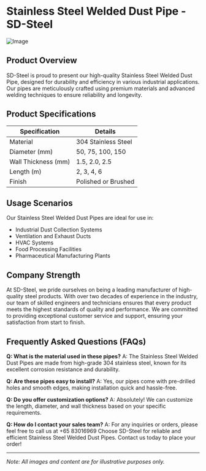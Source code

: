 # Stainless Steel Welded Dust Pipe - SD-Steel

![Image](https://github.com/user-attachments/assets/2567258e-e124-4816-932d-1809bd27ef0b)

## Product Overview
SD-Steel is proud to present our high-quality Stainless Steel Welded Dust Pipe, designed for durability and efficiency in various industrial applications. Our pipes are meticulously crafted using premium materials and advanced welding techniques to ensure reliability and longevity.

## Product Specifications

| Specification          | Details                        |
|------------------------|--------------------------------|
| Material               | 304 Stainless Steel            |
| Diameter (mm)          | 50, 75, 100, 150               |
| Wall Thickness (mm)    | 1.5, 2.0, 2.5                  |
| Length (m)             | 2, 3, 4, 6                     |
| Finish                 | Polished or Brushed            |

## Usage Scenarios
Our Stainless Steel Welded Dust Pipes are ideal for use in:
- Industrial Dust Collection Systems
- Ventilation and Exhaust Ducts
- HVAC Systems
- Food Processing Facilities
- Pharmaceutical Manufacturing Plants

## Company Strength
At SD-Steel, we pride ourselves on being a leading manufacturer of high-quality steel products. With over two decades of experience in the industry, our team of skilled engineers and technicians ensures that every product meets the highest standards of quality and performance. We are committed to providing exceptional customer service and support, ensuring your satisfaction from start to finish.

## Frequently Asked Questions (FAQs)
**Q: What is the material used in these pipes?**
A: The Stainless Steel Welded Dust Pipes are made from high-grade 304 stainless steel, known for its excellent corrosion resistance and durability.

**Q: Are these pipes easy to install?**
A: Yes, our pipes come with pre-drilled holes and smooth edges, making installation quick and hassle-free.

**Q: Do you offer customization options?**
A: Absolutely! We can customize the length, diameter, and wall thickness based on your specific requirements.

**Q: How do I contact your sales team?**
A: For any inquiries or orders, please feel free to call us at +65 83016969 
Choose SD-Steel for reliable and efficient Stainless Steel Welded Dust Pipes. Contact us today to place your order!

---

*Note: All images and content are for illustrative purposes only.*
